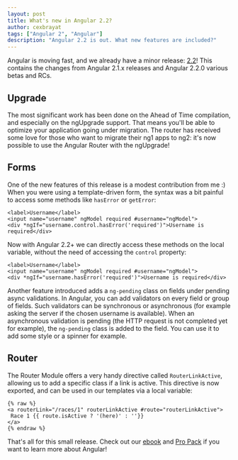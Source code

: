 ```yaml
---
layout: post
title: What's new in Angular 2.2?
author: cexbrayat
tags: ["Angular 2", "Angular"]
description: "Angular 2.2 is out. What new features are included?"
---
```


Angular is moving fast, and we already have a minor release: [2.2](https://github.com/angular/angular/blob/master/CHANGELOG.md#220-upgrade-firebooster-2016-11-14)!
This contains the changes from Angular 2.1.x releases and Angular 2.2.0 various betas and RCs.

## Upgrade

The most significant work has been done on the Ahead of Time compilation, and especially on the ngUpgrade support.
That means you'll be able to optimize your application going under migration.
The router has received some love for those who want to migrate their ng1 apps to ng2:
it's now possible to use the Angular Router with the ngUpgrade!

## Forms

One of the new features of this release is a modest contribution from me :)
When you were using a template-driven form,
the syntax was a bit painful to access some methods like `hasError` or `getError`:

    <label>Username</label>
    <input name="username" ngModel required #username="ngModel">
    <div *ngIf="username.control.hasError('required')">Username is required</div>

Now with Angular 2.2+ we can directly access these methods on the local variable,
without the need of accessing the `control` property:

    <label>Username</label>
    <input name="username" ngModel required #username="ngModel">
    <div *ngIf="username.hasError('required')">Username is required</div>

Another feature introduced adds a `ng-pending` class on fields under pending async validations. In Angular, you can add validators on every field or group of fields. Such validators can be synchronous or asynchronous
(for example asking the server if the chosen username is available).
When an asynchronous validation is pending (the HTTP request is not completed yet for example), the `ng-pending` class is added to the field.
You can use it to add some style or a spinner for example.

## Router

The Router Module offers a very handy directive called `RouterLinkActive`,
allowing us to add a specific class if a link is active.
This directive is now exported, and can be used in our templates via a local variable:

    {% raw %}
    <a routerLink="/races/1" routerLinkActive #route="routerLinkActive">
     Race 1 {{ route.isActive ? '(here)' : ''}}
    </a>
    {% endraw %}

That's all for this small release.
Check out our [ebook](https://books.ninja-squad.com) and [Pro Pack](https://angular-exercises.ninja-squad.com/) if you want to learn more about Angular!
